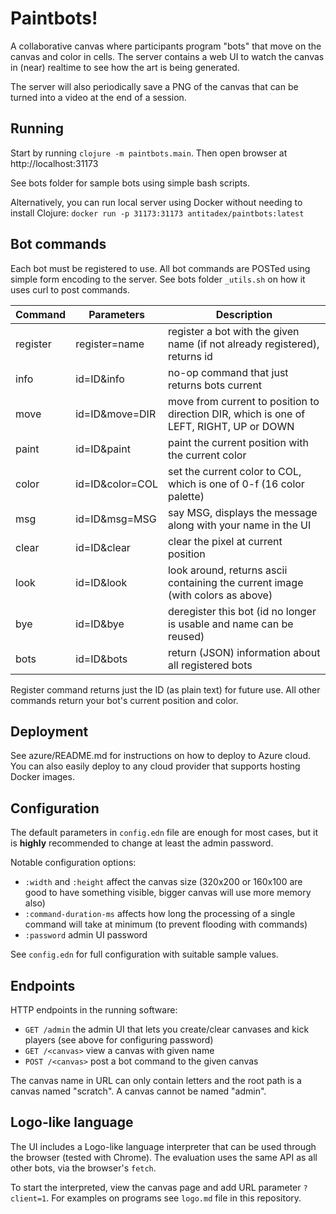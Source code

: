 # Paintbots!

A collaborative canvas where participants program "bots" that move on the canvas and color in cells.
The server contains a web UI to watch the canvas in (near) realtime to see how the art is being generated.

The server will also periodically save a PNG of the canvas that can be turned into a video at the end of
a session.

## Running

Start by running `clojure -m paintbots.main`. Then open browser at http://localhost:31173

See bots folder for sample bots using simple bash scripts.

Alternatively, you can run local server using Docker without needing to install Clojure:
`docker run -p 31173:31173 antitadex/paintbots:latest`

## Bot commands

Each bot must be registered to use. All bot commands are POSTed using simple form encoding to
the server. See bots folder `_utils.sh` on how it uses curl to post commands.

| Command  | Parameters      | Description                                                                             |
|----------|-----------------|-----------------------------------------------------------------------------------------|
| register | register=name   | register a bot with the given name (if not already registered), returns id              |
| info     | id=ID&info      | no-op command that just returns bots current                                            |
| move     | id=ID&move=DIR  | move from current to position to direction DIR, which is one of LEFT, RIGHT, UP or DOWN |
| paint    | id=ID&paint     | paint the current position with the current color                                       |
| color    | id=ID&color=COL | set the current color to COL, which is one of 0-f (16 color palette)                    |
| msg      | id=ID&msg=MSG   | say MSG, displays the message along with your name in the UI                            |
| clear    | id=ID&clear     | clear the pixel at current position                                                     |
| look     | id=ID&look      | look around, returns ascii containing the current image (with colors as above)          |
| bye      | id=ID&bye       | deregister this bot (id no longer is usable and name can be reused)                     |
| bots     | id=ID&bots      | return (JSON) information about all registered bots                                     |

Register command returns just the ID (as plain text) for future use. All other commands return your
bot's current position and color.

## Deployment

See azure/README.md for instructions on how to deploy to Azure cloud. You can also easily deploy to
any cloud provider that supports hosting Docker images.


## Configuration

The default parameters in `config.edn` file are enough for most cases, but it is **highly** recommended
to change at least the admin password.

Notable configuration options:

* `:width` and `:height` affect the canvas size (320x200 or 160x100 are good to have something visible, bigger canvas will use more memory also)
* `:command-duration-ms` affects how long the processing of a single command will take at minimum (to prevent flooding with commands)
* `:password` admin UI password

See `config.edn` for full configuration with suitable sample values.

## Endpoints

HTTP endpoints in the running software:

* `GET /admin` the admin UI that lets you create/clear canvases and kick players (see above for configuring password)
* `GET /<canvas>` view a canvas with given name
* `POST /<canvas>` post a bot command to the given canvas

The canvas name in URL can only contain letters and the root path is a canvas named "scratch".
A canvas cannot be named "admin".

## Logo-like language

The UI includes a Logo-like language interpreter that can be used through the browser (tested with Chrome).
The evaluation uses the same API as all other bots, via the browser's `fetch`.

To start the interpreted, view the canvas page and add URL parameter `?client=1`.
For examples on programs see `logo.md` file in this repository.
